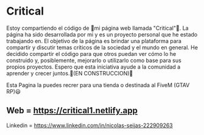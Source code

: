# Critical

Estoy compartiendo el código de 🌴mi página web llamada "Critical"🌴. La página ha sido desarrollada por mi y es un proyecto personal que he estado trabajando en. El objetivo de la página es brindar una plataforma para compartir y discutir temas críticos de la sociedad y el mundo en general. He decidido compartir el código para que otros puedan ver cómo lo he construido y, posiblemente, mejorarlo o utilizarlo como base para sus propios proyectos. Espero que esta iniciativa ayude a la comunidad a aprender y crecer juntos.🚧(EN CONSTRUCCION)🚧

Esta Pagina la puedes recrer para una tienda o destinada al FiveM (GTAV RP)😃

Web = https://critical1.netlify.app
-
Linkedin = https://www.linkedin.com/in/nicolas-seijas-222909263
